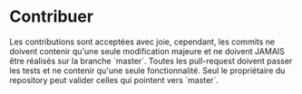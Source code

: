 # Contribuer
Les contributions sont acceptées avec joie, cependant, les commits ne doivent contenir qu'une seule modification majeure et ne doivent JAMAIS être réalisés sur la branche ´master´. Toutes les pull-request doivent passer les tests et ne contenir qu'une seule fonctionnalité. Seul le propriétaire du repository peut valider celles qui pointent vers ´master´.

